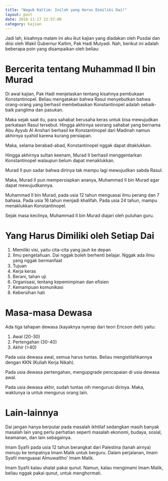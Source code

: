 ```yaml
---
title: "Wagub Kaltim: Inilah yang Harus Dimiliki Dai!"
layout: post
date: 2018-11-17 22:57:00
category: kajian
---
```


Jadi lah, kisahnya malam ini aku ikut kajian yang diadakan oleh Pusdai dan diisi oleh Wakil Gubernur Kaltim, Pak Hadi Mulyadi. Nah, berikut ini adalah beberapa poin yang disampaikan oleh beliau:

# Bercerita tentang Muhammad II bin Murad

Di awal kajian, Pak Hadi menjelaskan tentang kisahnya pembukaan Konstantinopel. Beliau mengatakan bahwa Rasul menyebutkan bahwa orang-orang yang berhasil membebaskan Konstantinopel adalah sebaik-baik panglima dan pasukan.

Maka sejak saat itu, para sahabat berusaha keras untuk bisa mewujudkan perkataan Rasul tersebut. Hingga akhirnya seorang sahabat yang bernama Abu Ayyub Al Anshari berhasil ke Konstantinopel dari Madinah namun akhirnya syahid karena kurang persiapan.

Maka, selama berabad-abad, Konstantinopel nggak dapat ditaklukkan.

Hingga akhirnya sultan keenam, Murad II berhasil menggentarkan Konstantinopel walaupun belum dapat menaklukkan.

Murad II pun sadar bahwa dirinya tak mampu lagi mewujudkan sabda Rasul.

Maka, Murad II pun mempersiapkan ananya, Muhammad II bin Murad agar dapat mewujudkannya.

Muhammad II bin Murad, pada usia 12 tahun menguasai ilmu perang dan 7 bahasa. Pada usia 16 tahun menjadi khalifah. Pada usia 24 tahun, mampu menaklukkan Konstantinopel.

Sejak masa kecilnya, Muhammad II bin Murad diajari oleh puluhan guru.

# Yang Harus Dimiliki oleh Setiap Dai

1. Memiliki visi, yaitu cita-cita yang jauh ke depan
2. Ilmu pengetahuan. Dai nggak boleh berhenti belajar. Nggak ada ilmu yang nggak bermanfaat
3. Tujuan
4. Kerja keras
5. Berani, tahan uji
6. Organisasi, tentang kepemimpinan dan efisien
7. Kemampuan komunikasi
8. Kebersihan hati

# Masa-masa Dewasa

Ada tiga tahapan dewasa (kayaknya nyerap dari teori Ericson deh) yaitu:

1. Awal (20-30)
2. Pertengahan (30-40)
3. Akhir (>40)

Pada usia dewasa awal, semua harus tuntas. Beliau mengistilahkannya dengan KKN (Kuliah Kerja Nikah).

Pada usia dewasa pertengahan, mengupgrade pencapaian di usia dewasa awal.

Pada usia dewasa akhir, sudah tuntas nih mengurusi dirinya. Maka, waktunya ia untuk mengurus orang lain.

# Lain-lainnya

Dai jangan hanya berputar pada masalah ikhtilaf sedangkan masih banyak masalah lain yang perlu perhatian seperti masalah ekonomi, budaya, sosial, keamanan, dan lain sebagainya.

Imam Syafii pada usia 12 tahun berangkat dari Palestina (tanah airnya) menuju ke tempatnya Imam Malik untuk berguru. Dalam perjalanan, Imam Syafii menguasai Almuwattho' Imam Malik.

Imam Syafii kalau shalat pakai qunut. Namun, kalau mengimami Imam Malik, beliau nggak pakai qunut, untuk menghormati.